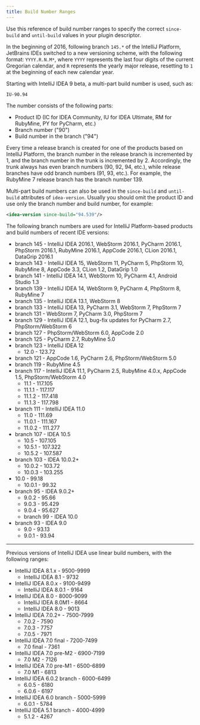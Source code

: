 ```yaml
---
title: Build Number Ranges
---
```


Use this reference of build number ranges to specify the correct `since-build` and `until-build` values in your plugin descriptor.

In the beginning of 2016, following branch `145.*` of the IntelliJ Platform, JetBrains IDEs switched to a new versioning scheme, with the following format: `YYYY.R.N.M*`, where `YYYY` represents the last four digits of the current Gregorian calendar, and `R` represents the yearly major release, resetting to `1` at the beginning of each new calendar year.

Starting with IntelliJ IDEA 9 beta, a multi-part build number is used, such as:

```
IU-90.94
```

The number consists of the following parts:

* Product ID (IC for IDEA Community, IU for IDEA Ultimate, RM for RubyMine, PY for PyCharm, etc.)
* Branch number ("90")
* Build number in the branch ("94")

Every time a release branch is created for one of the products based on IntelliJ Platform, the branch number in the release branch is incremented by 1, and the branch number in the trunk is incremented by 2. Accordingly, the trunk always has even branch numbers (90, 92, 94, etc.), while release branches have odd branch numbers (91, 93, etc.). For example, the RubyMine 7 release branch has the branch number 139.

Multi-part build numbers can also be used in the `since-build` and `until-build` attributes of `idea-version`. Usually you should omit the product ID and use only the branch number and build number, for example:

```xml
<idea-version since-build="94.539"/>
```

The following branch numbers are used for IntelliJ Platform-based products and build numbers of recent IDE versions:

* branch 145 - IntelliJ IDEA 2016.1, WebStorm 2016.1, PyCharm 2016.1, PhpStorm 2016.1, RubyMine 2016.1, AppCode 2016.1, CLion 2016.1, DataGrip 2016.1
* branch 143 - IntelliJ IDEA 15, WebStorm 11, PyCharm 5, PhpStorm 10, RubyMine 8, AppCode 3.3, CLion 1.2, DataGrip 1.0
* branch 141 - IntelliJ IDEA 14.1, WebStorm 10, PyCharm 4.1, Android Studio 1.3
* branch 139 - IntelliJ IDEA 14, WebStorm 9, PyCharm 4, PhpStorm 8, RubyMine 7
* branch 135 - IntelliJ IDEA 13.1, WebStorm 8
* branch 133 - IntelliJ IDEA 13, PyCharm 3.1, WebStorm 7, PhpStorm 7
* branch 131 - WebStorm 7, PyCharm 3.0, PhpStorm 7
* branch 129 - IntelliJ IDEA 12.1, bug-fix updates for PyCharm 2.7, PhpStorm/WebStorm 6
* branch 127 - PhpStorm/WebStorm 6.0, AppCode 2.0
* branch 125 - PyCharm 2.7, RubyMine 5.0
* branch 123 - IntelliJ IDEA 12
	* 12.0 - 123.72
* branch 121 - AppCode 1.6, PyCharm 2.6, PhpStorm/WebStorm 5.0
* branch 119 - RubyMine 4.5
* branch 117 - IntelliJ IDEA 11.1, PyCharm 2.5, RubyMine 4.0.x, AppCode 1.5, PhpStorm/WebStorm 4.0
	* 11.1 - 117.105
	* 11.1.1 - 117.117
	* 11.1.2 - 117.418
	* 11.1.3 - 117.798
* branch 111 - IntelliJ IDEA 11.0
	* 11.0 - 111.69
	* 11.0.1 - 111.167
	* 11.0.2 - 111.277
* branch 107 - IDEA 10.5
	* 10.5 - 107.105
	* 10.5.1 - 107.322
	* 10.5.2 - 107.587
* branch 103 - IDEA 10.0.2\+
	* 10.0.2 - 103.72
	* 10.0.3 - 103.255
* 10.0 - 99.18
    * 10.0.1 - 99.32
* branch 95 - IDEA 9.0.2\+
    * 9.0.2 - 95.66
    * 9.0.3 - 95.429
    * 9.0.4 - 95.627
    * branch 99 - IDEA 10.0
* branch 93 - IDEA 9.0
    * 9.0 - 93.13
    * 9.0.1 - 93.94

---

Previous versions of IntelliJ IDEA use linear build numbers, with the following ranges:

* IntelliJ IDEA 8.1.x - 9500-9999
	* IntelliJ IDEA 8.1 - 9732
* IntelliJ IDEA 8.0.x - 9100-9499
	* IntelliJ IDEA 8.0.1 - 9164
* IntelliJ IDEA 8.0 - 8000-9099
	* IntelliJ IDEA 8.0M1 - 8664
	* IntelliJ IDEA 8.0 - 9013
* IntelliJ IDEA 7.0.2\+ - 7500-7999
	* 7.0.2 - 7590
	* 7.0.3 - 7757
	* 7.0.5 - 7971
* IntelliJ IDEA 7.0 final - 7200-7499
	* 7.0 final - 7361
* IntelliJ IDEA 7.0 pre-M2 - 6900-7199
	* 7.0 M2 - 7126
* IntelliJ IDEA 7.0 pre-M1 - 6500-6899
	* 7.0 M1 - 6813
* IntelliJ IDEA 6.0.2 branch - 6000-6499
	* 6.0.5 - 6180
	* 6.0.6 - 6197
* IntelliJ IDEA 6.0 branch - 5000-5999
	* 6.0.1 - 5784
* IntelliJ IDEA 5.1 branch - 4000-4999
	* 5.1.2 - 4267
